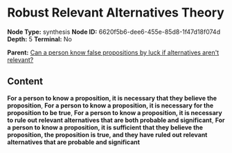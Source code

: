 # Robust Relevant Alternatives Theory

**Node Type:** synthesis
**Node ID:** 6620f5b6-dee6-455e-85d8-1f47d18f074d
**Depth:** 5
**Terminal:** No

**Parent:** [Can a person know false propositions by luck if alternatives aren't relevant?](can-a-person-know-false-propositions-by-luck-if-alternatives-arent-relevant-antithesis-7f204673-1578-4bbd-83f0-4d4daf379c57.md)

## Content

**For a person to know a proposition, it is necessary that they believe the proposition**, **For a person to know a proposition, it is necessary for the proposition to be true**, **For a person to know a proposition, it is necessary to rule out relevant alternatives that are both probable and significant**, **For a person to know a proposition, it is sufficient that they believe the proposition, the proposition is true, and they have ruled out relevant alternatives that are probable and significant**
